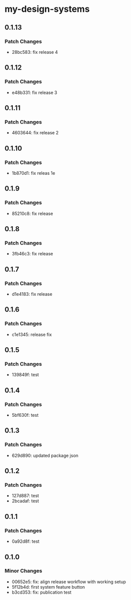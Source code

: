 # my-design-systems

## 0.1.13

### Patch Changes

- 28bc583: fix release 4

## 0.1.12

### Patch Changes

- e48b331: fix release 3

## 0.1.11

### Patch Changes

- 4603644: fix release 2

## 0.1.10

### Patch Changes

- 1b870d1: fix releas 1e

## 0.1.9

### Patch Changes

- 85210c8: fix release

## 0.1.8

### Patch Changes

- 3fb46c3: fix release

## 0.1.7

### Patch Changes

- d1e4183: fix release

## 0.1.6

### Patch Changes

- c1e1345: release fix

## 0.1.5

### Patch Changes

- 139849f: test

## 0.1.4

### Patch Changes

- 5bf630f: test

## 0.1.3

### Patch Changes

- 629d890: updated package json

## 0.1.2

### Patch Changes

- 127d887: test
- 2bcadaf: test

## 0.1.1

### Patch Changes

- 0a92d8f: test

## 0.1.0

### Minor Changes

- 00652e5: fix: align release workflow with working setup
- 5f12b4d: first system feature button
- b3cd353: fix: publication test
